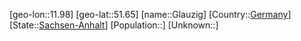 ﻿---
location: [51.65,11.98]
type: City
tags:
- geo/City


SpocWebEntityId: 30471
isDeleted: false
confidential: public

---
[geo-lon::11.98]
[geo-lat::51.65]
[name::Glauzig]
[Country::[Germany](geo/Continent/Europe/Germany.md)]
[State::[Sachsen-Anhalt](geo/Continent/Europe/Germany/Sachsen-Anhalt.md)]
[Population::]
[Unknown::]

